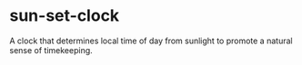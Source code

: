 # sun-set-clock
A clock that determines local time of day from sunlight to promote a natural sense of timekeeping.
